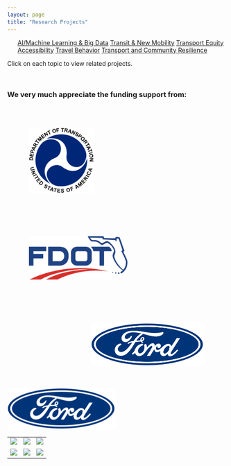 ```yaml
---
layout: page
title: "Research Projects"
---
```


<article>
<nav>
  <ul>
    <a href="{{site.baseurl}}/aibigdata/" class="{% if page.url contains 'aibigdata' %}current{% endif %}">AI/Machine Learning & Big Data</a>
    <a href="{{site.baseurl}}/transitnewmobility/" class="{% if page.url contains 'transitnewmobility' %}current{% endif %}">Transit & New Mobility</a>
    <a href="{{site.baseurl}}/equity/" class="{% if page.url contains 'equity' %}current{% endif %}">Transport Equity</a>
    <a href="{{site.baseurl}}/accessibility/" class="{% if page.url contains 'accessibility' %}current{% endif %}">Accessibility</a>
    <a href="{{site.baseurl}}/travelbehavior/" class="{% if page.url contains 'travelbehavior' %}current{% endif %}">Travel Behavior</a>
    <a href="{{site.baseurl}}/resilience/" class="{% if page.url contains 'resilience' %}current{% endif %}">Transport and Community Resilience</a>
  </ul>
</nav>
   <p tyle="font-size:120%;">Click on each topic to view related projects. </p>
</article>

&nbsp; 

### We very much appreciate the funding support from:
<img align="left" height="150" src="https://github.com/jacobyan0/jacobyan0.github.io/raw/master/images/Other/usdot.png" style="vertical-align:middle;margin: 50px 50px"> 
<img align="center" height="100" src="https://github.com/jacobyan0/jacobyan0.github.io/raw/master/images/Other/fdot.png" style="vertical-align:middle;margin: 50px 50px"> 
<img align="right" height="100" src="https://github.com/jacobyan0/jacobyan0.github.io/raw/master/images/Other/Ford.png" style="vertical-align:middle;margin: 50px 50px"> 


<img src="https://github.com/jacobyan0/jacobyan0.github.io/raw/master/images/Other/Ford.png" width="250"> 

<div>
<table>
  <tr>
      <td><img src=”https://github.com/jacobyan0/jacobyan0.github.io/raw/master/images/Other/usdot.png”></td>
      <td><img src=”https://github.com/jacobyan0/jacobyan0.github.io/raw/master/images/Other/fdot.png”></td>
      <td><img src=”https://github.com/jacobyan0/jacobyan0.github.io/raw/master/images/Other/Ford.png”></td>
  </tr>
  <tr>
      <td><img src=”https://github.com/jacobyan0/jacobyan0.github.io/raw/master/images/Other/Poverty%20Solutions.jpg”></td>
      <td><img src=”https://github.com/jacobyan0/jacobyan0.github.io/raw/master/images/Other/fta.jpg”></td>
      <td><img src=”https://github.com/jacobyan0/jacobyan0.github.io/raw/master/images/Other/NHC.png”></td>
  </tr>
</table>
</div>
